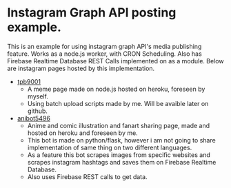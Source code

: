 # Instagram Graph API posting example. 
This is an example for using instagram graph API's media publishing feature. Works as a node.js worker, with CRON Scheduling.
Also has Firebase Realtime Database REST Calls implemented on as a module.
Below are instagram pages hosted by this implementation.
* [ tpb9001 ](https://www.instagram.com/tpb9001/)
    * A meme page made on node.js hosted on heroku, foreseen by myself.
    * Using batch upload scripts made by me. Will be avaible later on github.
* [ anibot5496](https://www.instagram.com/anibot5496/)
    * Anime and comic illustration and fanart sharing page, made and hosted on heroku and foreseen by me.
    * This bot is made on python/flask, however i am not going to share implementation of same thing on two different languages. 
    * As a feature this bot scrapes images from specific websites and scrapes instagram hashtags and saves them on Firebase Realtime Database.
    * Also uses Firebase REST calls to get data.
